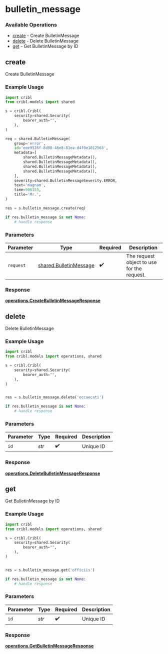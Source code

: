 # bulletin_message

### Available Operations

* [create](#create) - Create BulletinMessage
* [delete](#delete) - Delete BulletinMessage
* [get](#get) - Get BulletinMessage by ID

## create

Create BulletinMessage

### Example Usage

```python
import cribl
from cribl.models import shared

s = cribl.Cribl(
    security=shared.Security(
        bearer_auth="",
    ),
)

req = shared.BulletinMessage(
    group='error',
    id='eee9526f-8d98-46e8-81ea-d4f0e1012563',
    metadata=[
        shared.BulletinMessageMetadata(),
        shared.BulletinMessageMetadata(),
        shared.BulletinMessageMetadata(),
        shared.BulletinMessageMetadata(),
    ],
    severity=shared.BulletinMessageSeverity.ERROR,
    text='magnam',
    time=906355,
    title='Mr.',
)

res = s.bulletin_message.create(req)

if res.bulletin_message is not None:
    # handle response
```

### Parameters

| Parameter                                                        | Type                                                             | Required                                                         | Description                                                      |
| ---------------------------------------------------------------- | ---------------------------------------------------------------- | ---------------------------------------------------------------- | ---------------------------------------------------------------- |
| `request`                                                        | [shared.BulletinMessage](../../models/shared/bulletinmessage.md) | :heavy_check_mark:                                               | The request object to use for the request.                       |


### Response

**[operations.CreateBulletinMessageResponse](../../models/operations/createbulletinmessageresponse.md)**


## delete

Delete BulletinMessage

### Example Usage

```python
import cribl
from cribl.models import operations, shared

s = cribl.Cribl(
    security=shared.Security(
        bearer_auth="",
    ),
)


res = s.bulletin_message.delete('occaecati')

if res.bulletin_message is not None:
    # handle response
```

### Parameters

| Parameter          | Type               | Required           | Description        |
| ------------------ | ------------------ | ------------------ | ------------------ |
| `id`               | *str*              | :heavy_check_mark: | Unique ID          |


### Response

**[operations.DeleteBulletinMessageResponse](../../models/operations/deletebulletinmessageresponse.md)**


## get

Get BulletinMessage by ID

### Example Usage

```python
import cribl
from cribl.models import operations, shared

s = cribl.Cribl(
    security=shared.Security(
        bearer_auth="",
    ),
)


res = s.bulletin_message.get('officiis')

if res.bulletin_message is not None:
    # handle response
```

### Parameters

| Parameter          | Type               | Required           | Description        |
| ------------------ | ------------------ | ------------------ | ------------------ |
| `id`               | *str*              | :heavy_check_mark: | Unique ID          |


### Response

**[operations.GetBulletinMessageResponse](../../models/operations/getbulletinmessageresponse.md)**

